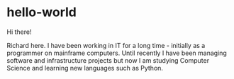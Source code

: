 # hello-world

Hi there!

Richard here. I have been working in IT for a long time - initially as a programmer on mainframe computers. Until recently I have been managing software and infrastructure projects but now I am studying Computer Science and learning new languages such as Python.
